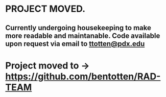 # PROJECT MOVED. 

## Currently undergoing housekeeping to make more readable and maintanable. Code available upon request via email to ttotten@pdx.edu

# Project moved to -> https://github.com/bentotten/RAD-TEAM

